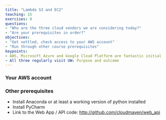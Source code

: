 ```yaml
---
title: "Lambda S3 and EC2"
teaching: 15
exercises: 0
questions:
- "Who are the three cloud vendors we are considering today?"
- "Are your prerequisites in order?"
objectives:
- "Get settled, check access to your AWS account"
- "Run through other course prerequisites"
keypoints:
- AWS, Microsoft Azure and Google Cloud Platform are fantastic initial public cloud resources.
- All three regularly visit UW: Purpose and outcome
---
```


### Your AWS account

### Other prerequisites

- Install Anaconda or at least a working version of python installed 
- Install PyCharm 
- Link to the Web App / API code: http://github.com/cloudmaven/web_api
